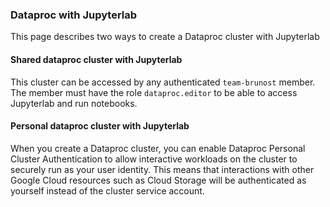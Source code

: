 ### Dataproc with Jupyterlab

This page describes two ways to create a Dataproc cluster with Jupyterlab

#### Shared dataproc cluster with Jupyterlab

This cluster can be accessed by any authenticated `team-brunost` member. The member must have the role `dataproc.editor` to be able to access Jupyterlab and run notebooks.

#### Personal dataproc cluster with Jupyterlab

When you create a Dataproc cluster, you can enable Dataproc Personal Cluster Authentication to allow interactive workloads on the cluster to securely run as your user identity. This means that interactions with other Google Cloud resources such as Cloud Storage will be authenticated as yourself instead of the cluster service account.